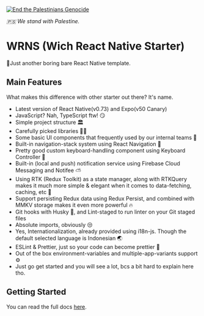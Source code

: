 [![End the Palestinians Genocide](https://img.shields.io/badge/%F0%9F%87%B5%F0%9F%87%B8_End_the_Palestinians_Genocide-techforpalestine.org-000000?labelColor=009e53&color=D83838)](https://techforpalestine.org/learn-more)

_🇵🇸 We stand with Palestine._

# WRNS (Wich React Native Starter)

🥤Just another boring bare React Native template.

## Main Features

What makes this difference with other starter out there? It's name.

- Latest version of React Native(v0.73) and Expo(v50 Canary)
- JavaScript? Nah, TypeScript ftw! 😏
- Simple project structure 🏛
- Carefully picked libraries 👍🏼
- Some basic UI components that frequently used by our internal teams 🤏
- Built-in navigation-stack system using React Navigation 🧭
- Pretty good custom keyboard-handling component using Keyboard Controller 📜
- Built-in (local and push) notification service using Firebase Cloud Messaging and Notifee ⛅️
- Using RTK (Redux Toolkit) as a state manager, along with RTKQuery makes it much more simple & elegant when it comes to data-fetching, caching, etc 🧵
- Support persisting Redux data using Redux Persist, and combined with MMKV storage makes it even more powerful 🔥
- Git hooks with Husky 🐶, and Lint-staged to run linter on your Git staged files
- Absolute imports, obviously 😒
- Yes, Internationalization, already provided using i18n-js. Though the default selected language is Indonesian 🌏
- ESLint & Prettier, just so your code can become prettier 💅
- Out of the box environment-variables and multiple-app-variants support ⚙️
- Just go get started and you will see a lot, bcs a bit hard to explain here tho.

## Getting Started

You can read the full docs [here](https://wich.gitbook.io/wichreactnativestarter).
